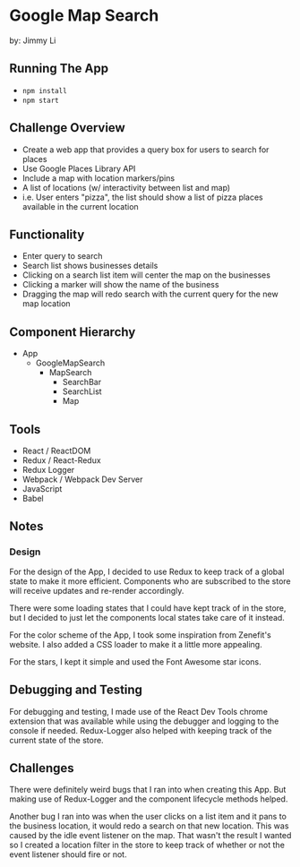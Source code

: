 # Google Map Search
by: Jimmy Li

## Running The App
* `npm install`
* `npm start`

## Challenge Overview
* Create a web app that provides a query box for users to search for places
* Use Google Places Library API
* Include a map with location markers/pins
* A list of locations (w/ interactivity between list and map)
* i.e. User enters "pizza", the list should show a list of pizza places available in the current location

## Functionality
* Enter query to search
* Search list shows businesses details
* Clicking on a search list item will center the map on the businesses
* Clicking a marker will show the name of the business
* Dragging the map will redo search with the current query for the new map location

## Component Hierarchy
* App
  * GoogleMapSearch
    * MapSearch
      * SearchBar
      * SearchList
      * Map

## Tools
* React / ReactDOM
* Redux / React-Redux
* Redux Logger
* Webpack / Webpack Dev Server
* JavaScript
* Babel

## Notes
### Design
For the design of the App, I decided to use Redux to keep track of a global state to make it more efficient. Components who are subscribed to the store will receive updates and re-render accordingly.

There were some loading states that I could have kept track of in the store, but I decided to just let the components local states take care of it instead.

For the color scheme of the App, I took some inspiration from Zenefit's website. I also added a CSS loader to make it a little more appealing.

For the stars, I kept it simple and used the Font Awesome star icons.

## Debugging and Testing
For debugging and testing, I made use of the React Dev Tools chrome extension that was available while using the debugger and logging to the console if needed. Redux-Logger also helped with keeping track of the current state of the store.

## Challenges
There were definitely weird bugs that I ran into when creating this App. But making use of Redux-Logger and the component lifecycle methods helped.

Another bug I ran into was when the user clicks on a list item and it pans to the business location, it would redo a search on that new location. This was caused by the idle event listener on the map. That wasn't the result I wanted so I created a location filter in the store to keep track of whether or not the event listener should fire or not.
